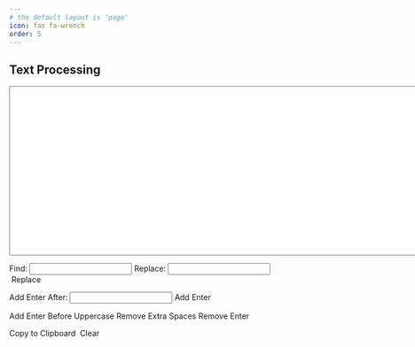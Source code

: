 ```yaml
---
# the default layout is 'page'
icon: fas fa-wrench
order: 5
---
```


## Text Processing
<script src="https://ajax.googleapis.com/ajax/libs/jquery/3.7.1/jquery.min.js"></script>
<script  src="../public/javascript/main.js"></script>
<textarea id="content" name="content" rows="20" cols="100"></textarea><br/>
<p>
    Find:&nbsp;<input type="text" id="searchfor">&nbsp;Replace:&nbsp;<input type="text" id="replacewith">&nbsp;<span class="btn btn-outline-primary" id="replace">Replace</span>
</p>
<p>
    Add Enter After:&nbsp;<input type="text" id="searchforaddenter">&nbsp;<span class="btn btn-outline-primary" id="addenter">Add Enter</span>
</p>
<p>
    <span class="btn btn-outline-primary" id="addenterbeforeuppercase">Add Enter Before Uppercase</span>
    <span class="btn btn-outline-primary" id="removeextraspaces">Remove Extra Spaces</span>
    <span class="btn btn-outline-primary" id="removeenter">Remove Enter</span>
</p>
<p>
    <span class="btn btn-outline-success" id="copy">Copy to Clipboard</span>&nbsp;
    <span class="btn btn-outline-danger" id="clear">Clear</span>
</p>